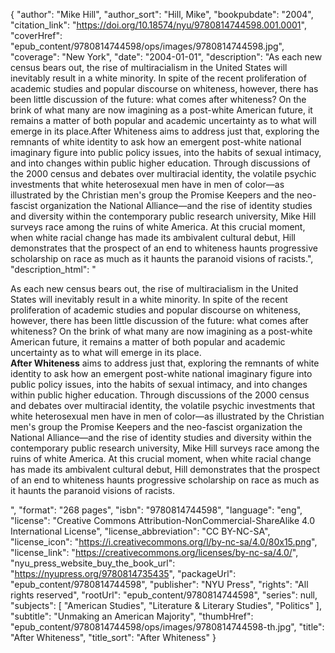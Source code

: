 {
  "author": "Mike Hill",
  "author_sort": "Hill, Mike",
  "bookpubdate": "2004",
  "citation_link": "https://doi.org/10.18574/nyu/9780814744598.001.0001",
  "coverHref": "epub_content/9780814744598/ops/images/9780814744598.jpg",
  "coverage": "New York",
  "date": "2004-01-01",
  "description": "As each new census bears out, the rise of multiracialism in the United States will inevitably result in a white minority. In spite of the recent proliferation of academic studies and popular discourse on whiteness, however, there has been little discussion of the future: what comes after whiteness? On the brink of what many are now imagining as a post-white American future, it remains a matter of both popular and academic uncertainty as to what will emerge in its place.After Whiteness aims to address just that, exploring the remnants of white identity to ask how an emergent post-white national imaginary figure into public policy issues, into the habits of sexual intimacy, and into changes within public higher education. Through discussions of the 2000 census and debates over multiracial identity, the volatile psychic investments that white heterosexual men have in men of color—as illustrated by the Christian men's group the Promise Keepers and the neo-fascist organization the National Alliance—and the rise of identity studies and diversity within the contemporary public research university, Mike Hill surveys race among the ruins of white America. At this crucial moment, when white racial change has made its ambivalent cultural debut, Hill demonstrates that the prospect of an end to whiteness haunts progressive scholarship on race as much as it haunts the paranoid visions of racists.",
  "description_html": "<p>As each new census bears out, the rise of multiracialism in the United States will inevitably result in a white minority. In spite of the recent proliferation of academic studies and popular discourse on whiteness, however, there has been little discussion of the future: what comes after whiteness? On the brink of what many are now imagining as a post-white American future, it remains a matter of both popular and academic uncertainty as to what will emerge in its place.<br><b>After Whiteness</b> aims to address just that, exploring the remnants of white identity to ask how an emergent post-white national imaginary figure into public policy issues, into the habits of sexual intimacy, and into changes within public higher education. Through discussions of the 2000 census and debates over multiracial identity, the volatile psychic investments that white heterosexual men have in men of color—as illustrated by the Christian men's group the Promise Keepers and the neo-fascist organization the National Alliance—and the rise of identity studies and diversity within the contemporary public research university, Mike Hill surveys race among the ruins of white America. At this crucial moment, when white racial change has made its ambivalent cultural debut, Hill demonstrates that the prospect of an end to whiteness haunts progressive scholarship on race as much as it haunts the paranoid visions of racists.</p>",
  "format": "268 pages",
  "isbn": "9780814744598",
  "language": "eng",
  "license": "Creative Commons Attribution-NonCommercial-ShareAlike 4.0 International License",
  "license_abbreviation": "CC BY-NC-SA",
  "license_icon": "https://i.creativecommons.org/l/by-nc-sa/4.0/80x15.png",
  "license_link": "https://creativecommons.org/licenses/by-nc-sa/4.0/",
  "nyu_press_website_buy_the_book_url": "https://nyupress.org/9780814735435",
  "packageUrl": "epub_content/9780814744598",
  "publisher": "NYU Press",
  "rights": "All rights reserved",
  "rootUrl": "epub_content/9780814744598",
  "series": null,
  "subjects": [
    "American Studies",
    "Literature & Literary Studies",
    "Politics"
  ],
  "subtitle": "Unmaking an American Majority",
  "thumbHref": "epub_content/9780814744598/ops/images/9780814744598-th.jpg",
  "title": "After Whiteness",
  "title_sort": "After Whiteness"
}

